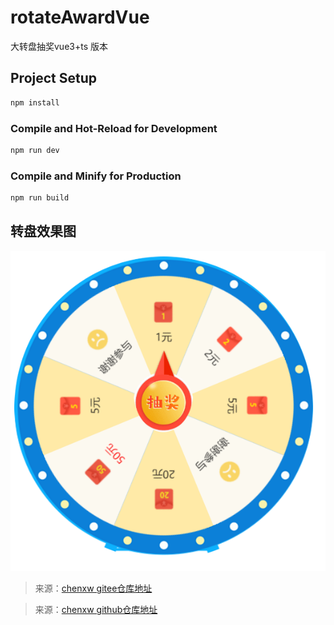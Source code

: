 # rotateAwardVue

大转盘抽奖vue3+ts 版本

## Project Setup

```sh
npm install
```

### Compile and Hot-Reload for Development

```sh
npm run dev
```

### Compile and Minify for Production

```sh
npm run build
```

## 转盘效果图

![image-20221112](./public/assets/转盘效果图.png)

> 来源：[chenxw  gitee仓库地址](https://gitee.com/ryanchenxw/turntable-lottery.git)

> 来源：[chenxw  github仓库地址](https://github.com/ChenRyan/turntable-lottery)